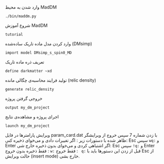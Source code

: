 وارد شدن به محیط MadDM
```
./bin/maddm.py
```
شروع آموزش MadDM
```
tutorial
```
وارد کردن مدل ماده تاریک ساده‌شده (DMsimp)
```
import model DMsimp_s_spin0_MD
```
 تعریف ذره ماده تاریک
 ```
define darkmatter ~xd
```
تولید فرایند محاسبه‌ی چگالی مانده (relic density)
```
generate relic_density
```
خروجی گرفتن پروژه
```
output my_dm_project
```
اجرای پروژه و مشاهده‌ی نتایج
```
launch my_dm_project
```

ویرایش پارامترها در فایل param_card.dat با زدن شماره 7 سپس خروج از ویرایشگر ظاهر شده با دستورات زیر :
 اگر تغییرات دادی و می‌خوای ذخیره کنی: Esc سپس ‍‍```wq:``` و Enter
  اگر اشتباهی کردی و می‌خوای بدون ذخیره خارج شی:  Esc سپس ‍‍```!q:``` و Enter
  فقط ذخیره بدون خروج : ‍‍```w:```
  فقط خروج : ‍‍‍``` q:```
  قبل از زدن این دستورها باید با Esc از حالت ویرایش (insert mode) خارج بشی.






























 

